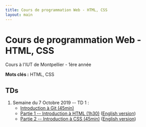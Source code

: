 ```yaml
---
title: Cours de programmation Web - HTML, CSS
layout: main
---
```


# Cours de programmation Web - HTML, CSS
Cours à l'IUT de Montpellier - 1ère année

**Mots clés :** HTML, CSS

## TDs

1. Semaine du 7 Octobre 2019 -- TD 1 :
   * [Introduction à Git (45min)](https://gitlabinfo.iutmontp.univ-montp2.fr/valicov/tutoGit1ereAnnee/blob/master/README.md)
   * [Partie 1 -- Introduction à HTML (1h30)](tutorials/tutorial1_1.html)
     ([English version](tutorials/tutorial1_1-en.html))
   * [Partie 2 -- Introduction à CSS (45min)](tutorials/tutorial1_2.html)
     ([English version](tutorials/tutorial1_2-en.html))
<!-- 1. Semaine du 14 Octobre 2019 -- [TD 2 -- CSS Avancés 1/2](tutorials/tutorial2.html) -->
<!--    ([English version](tutorials/tutorial2-en.html)) -->
<!-- 1. Semaine du 04 Novembre 2019-- [TD 3 -- CSS Avancés 2/2](tutorials/tutorial3.html) -->
<!-- 	 ([English version](tutorials/tutorial3-en.html)) -->
<!-- 1. Semaine du 11 Novembre 2019 : -->
<!--    * [TD 4 -- Les Formulaires](tutorials/tutorial4.html) -->
<!-- 	 ([English version](tutorials/tutorial4-en.html)) -->
<!--    * puis [lancement du projet](projet.html) -->
<!-- 1. Semaine du 18 Novembre 2019 : -->
<!--    * Entamer [TD 5 -- Responsive Design](tutorials/tutorial5.html) (~2h) -->
<!--    ([English version](tutorials/tutorial5-en.html)) -->
<!--    * puis [projet](projet.html) (1h) -->
<!-- 1. Semaine du 25 Novembre 2019 : -->
<!--    * Finir le [TD 5 -- Responsive Design](tutorials/tutorial5.html) (max 2h) -->
<!--    ([English version](tutorials/tutorial5-en.html)) -->
<!--    * puis [projet](projet.html) (1h) -->
<!-- 1. Semaine du 02 décembre 2019 -- [Projet](projet.html) (3h) -->
<!-- 1. Semaine du 09 décembre 2019 -- Infographie -->
<!-- 1. Semaine du 16 décembre 2019 -- [Projet](projet.html) (3h) -->
<!-- 1. Semaine du 06 janvier 2020 -- Partiel -->
<!-- 1. Semaine du 13 janvier 2020 -- Soutenance de projet -->

<!-- ## Compléments optionnels -->
 
<!-- 1. [Coder des colonnes responsive à la Bootstrap](assets/tut5-complement.html) -->

<!-- ## Instructions du projet -->

<!-- [Instructions du projet](projet.html) -->

<!-- ## Joomla -->

<!-- Semaine du 18 janvier -- [TD sur l'installation et la prise en main de Joomla](assets/TDJoomla.pdf) -->

